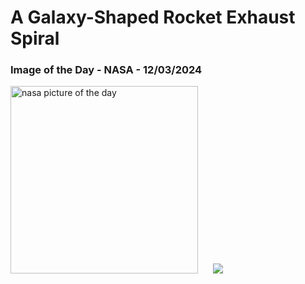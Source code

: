 # A Galaxy-Shaped Rocket Exhaust Spiral
### Image of the Day - NASA - 12/03/2024
<img src="https://apod.nasa.gov/apod/image/2403/RocketSpiral_Yang_960.jpg" alt="nasa picture of the day" width="300"/>&nbsp; &nbsp; &nbsp; <img src="https://github-readme-streak-stats.herokuapp.com/?user=tempo-riz&theme=radical" >



  
